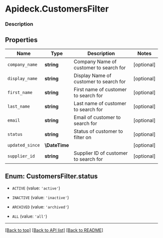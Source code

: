# Apideck.CustomersFilter

### Description

## Properties
Name | Type | Description | Notes
------------ | ------------- | ------------- | -------------
`company_name` | **string** | Company Name of customer to search for | [optional] 
`display_name` | **string** | Display Name of customer to search for | [optional] 
`first_name` | **string** | First name of customer to search for | [optional] 
`last_name` | **string** | Last name of customer to search for | [optional] 
`email` | **string** | Email of customer to search for | [optional] 
`status` | **string** | Status of customer to filter on | [optional] 
`updated_since` | **\DateTime** |  | [optional] 
`supplier_id` | **string** | Supplier ID of customer to search for | [optional] 





<a name="STATUS"></a>
## Enum: CustomersFilter.status


* `ACTIVE` (value: `'active'`)

* `INACTIVE` (value: `'inactive'`)

* `ARCHIVED` (value: `'archived'`)

* `ALL` (value: `'all'`)




---

[[Back to top]](#) [[Back to API list]](../../../../README.md#documentation-for-api-endpoints) [[Back to README]](../../../../README.md)


